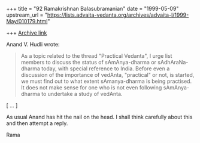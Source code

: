 +++
title = "92 Ramakrishnan Balasubramanian"
date = "1999-05-09"
upstream_url = "https://lists.advaita-vedanta.org/archives/advaita-l/1999-May/010179.html"

+++
[Archive link](https://lists.advaita-vedanta.org/archives/advaita-l/1999-May/010179.html)

Anand V. Hudli <anandhudli at HOTMAIL.COM> wrote:


>As a topic related to the thread "Practical Vedanta", I urge
> list members to discuss the status of sAmAnya-dharma or
> sAdhAraNa-dharma today, with special reference to India.
> Before even a discussion of the importance of vedAnta,
> "practical" or not, is started, we must find out to what
> extent sAmanya-dharma is being practised. It does not make
> sense for one who is not even following sAmAnya-dharma to
> undertake a study of vedAnta.


[ ... ]

As usual Anand has hit the nail on the head. I shall think carefully
about this and then attempt a reply.

Rama

